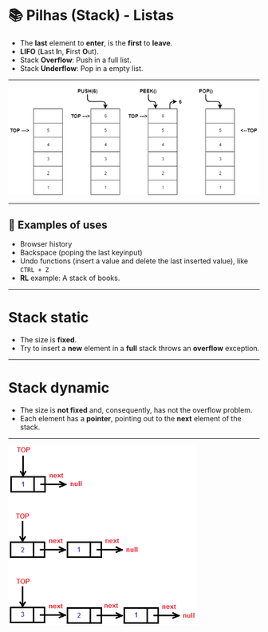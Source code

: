 # 📚️ Pilhas (Stack) - Listas

- The **last** element to **enter**, is the **first** to **leave**.
- **LIFO** (**L**ast **I**n, **F**irst **O**ut).
- Stack **Overflow**: Push in a full list.
- Stack **Underflow**: Pop in a empty list.

___

![Stack Example](examples/stack-example.png)

___

## 🤔 Examples of uses

- Browser history 
- Backspace (poping the last keyinput)
- Undo functions (insert a value and delete the last inserted value), like `CTRL + Z`
- **RL** example: A stack of books.

___

# Stack static

- The size is **fixed**.
- Try to insert a **new** element in a **full** stack throws an **overflow** exception.

___

# Stack dynamic

- The size is **not fixed** and, consequently, has not the overflow problem.
- Each element has a **pointer**, pointing out to the **next** element of the stack.

___

![Stack Example](examples/stack-dinamyc-example.png)